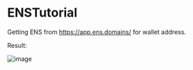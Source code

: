 # ENSTutorial

Getting ENS from https://app.ens.domains/ for wallet address.

Result:

![image](https://user-images.githubusercontent.com/72980013/200107170-48f68d31-44ea-48c6-825a-132e1bff97d7.png)
